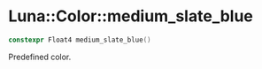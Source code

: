 # Luna::Color::medium_slate_blue

```c++
constexpr Float4 medium_slate_blue()
```

Predefined color. 

